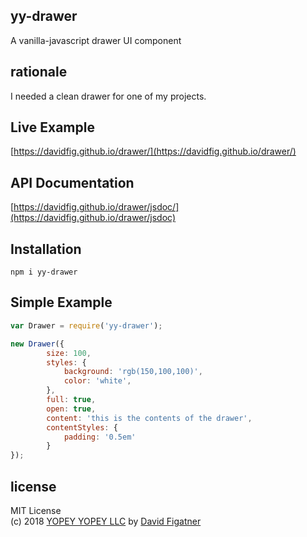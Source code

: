 ## yy-drawer
A vanilla-javascript drawer UI component

## rationale
I needed a clean drawer for one of my projects. 

## Live Example
[https://davidfig.github.io/drawer/](https://davidfig.github.io/drawer/)

## API Documentation
[https://davidfig.github.io/drawer/jsdoc/](https://davidfig.github.io/drawer/jsdoc)

## Installation

    npm i yy-drawer

## Simple Example
```js
var Drawer = require('yy-drawer');

new Drawer({
        size: 100,
        styles: {
            background: 'rgb(150,100,100)',
            color: 'white',
        },
        full: true,
        open: true,
        content: 'this is the contents of the drawer',
        contentStyles: {
            padding: '0.5em'
        }    
});
```

## license  
MIT License  
(c) 2018 [YOPEY YOPEY LLC](https://yopeyopey.com/) by [David Figatner](https://twitter.com/yopey_yopey/)